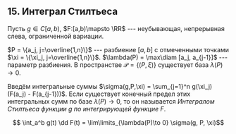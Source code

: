 ## 15. Интеграл Стилтьеса ##

Пусть $g\in C[a,b)$,
$F:[a,b)\mapsto \RR$ --- неубывающая, непрерывная слева, ограниченной вариации.

$P = \{a_j, j=\overline{1,n}\}$ --- разбиение $[a,b]$ с отмеченными точками $\xi = \{\xi_j, j=\overline{1,n}\}$.
$\lambda(P) = \max\diam [a_j, a_{j-1}]$ --- параметр разбиения.
В пространстве $\mathcal P = \{ (P, \xi) \}$ существует база $\lambda(P)\to 0$.

Введём интегральные суммы $\sigma(g,P,\xi) = \sum_{j=1}^n g(\xi_j) (F(a_j) - F(a_{j-1}))$.
Если существует конечный предел этих интегральных сумм по базе $\lambda(P)\to 0$, то он называется
*Интегралом Стилтьеса функции $g$ по интегрирующей функцие $F$*.

$$ \int_a^b g(t) \dd F(t) = \lim\limits_{\lambda(P)\to 0} \sigma(g, P, \xi)$$
